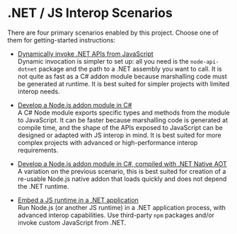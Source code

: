 # .NET / JS Interop Scenarios

There are four primary scenarios enabled by this project. Choose one of them for getting-started
instructions:

 - [Dynamically invoke .NET APIs from JavaScript](./js-to-dotnet-dynamic)<br/>
   Dynamic invocation is simpler to set up: all you need is the `node-api-dotnet` package and
   the path to a .NET assembly you want to call. It is not quite as fast as a C# addon module
   because marshalling code must be generated at runtime. It is best suited for simpler projects
   with limited interop needs.

 - [Develop a Node.js addon module in C#](./js-to-dotnet-module)<br/>
   A C# Node module exports specific types and methods from the module to JavaScript. It can be
   faster because marshalling code is generated at compile time, and the shape of the APIs
   exposed to JavaScript can be designed or adapted with JS interop in mind. It is best suited
   for more complex projects with advanced or high-performance interop requirements.

 - [Develop a Node.js addon module in C#, compiled with .NET Native AOT](./js-to-aot-module)<br/>
   A variation on the previous scenario, this is best suited for creation of a re-usable Node.js
   native addon that loads quickly and does not depend the .NET runtime.

 - [Embed a JS runtime in a .NET application](./dotnet-to-js)<br/>
   Run Node.js (or another JS runtime) in a .NET application process, with advanced interop
   capabilities. Use third-party `npm` packages and/or invoke custom JavaScript from .NET.
